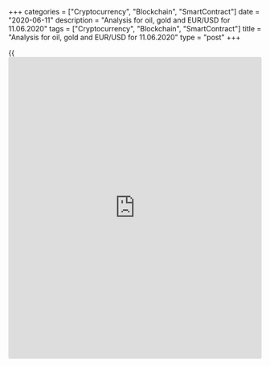 +++
categories = ["Cryptocurrency", "Blockchain", "SmartContract"]
date = "2020-06-11"
description = "Analysis for oil, gold and EUR/USD for 11.06.2020"
tags = ["Cryptocurrency", "Blockchain", "SmartContract"]
title = "Analysis for oil, gold and EUR/USD for 11.06.2020"
type = "post"
+++

{{<iframe id="large-banner" src="https://www.bounty.group/#slide=17.0" width="100%" height="600" scrolling="no" style="border: 0px solid rgb(216, 221, 230); border-radius: 3px;">}}

June 11, 2020

June 11, 2020

Analysis for oil, gold, and EUR/USD for 11.06.2020Alex Rodiоnov

###  **USCrude – oil**

Oil middle-term uptrend is slowing down. The price is now trading under
the resistance Target Zone 5 [41.67 – 40.92]. The trend key support is
in the zone of [31.01 – 30.11].

To sell oil in the correction, we need a corresponding pattern, which
hasn’t yet formed. To enter buy trades, we need a test of the trend key
support.

![LiteForex: Analysis for oil, gold and EUR/USD for 11.06.2020][1]

The short-term trend is up. Sellers are trying to break out Additional
Zone [37.76 – 37.54] this week.

The price is now trading between two zones, below is the support and
above is the resistance [39.18 – 38.96]. One can enter trades in both
directions, but the main scenario still suggests purchases.

The trend key support is in the zone of [35.51 – 35.06]. The price can
reach it if Additional Zone is broken out.

![LiteForex: Analysis for oil, gold and EUR/USD for 11.06.2020][2]

 **[USCrude][3]Trading ideas for today:  **

  1. Buy according to the pattern in Additional Zone [37.76 - 37.54]. TakeProfit: 40.00, Target Zone 5 [41.67 - 40.92]. StopLoss: according to the pattern rules.
  2. Buy according to the pattern in Intermediary Zone [35.51 - 35.06]. TakeProfit: 40.00, Target Zone 5 [41.67 - 40.92]. StopLoss: according to the pattern rules.

* * *

###  **XAUUSD – gold**

Gold is rising form the trend key support [1673.6 - 1664.4]. There has
formed a buy pattern. Expect until the price reaches good buy levels on
the correction and enter long trades with a target at the high of May.

![LiteForex: Analysis for oil, gold and EUR/USD for 11.06.2020][4]

Yesterday, buyers broke out Intermediary Zone [1721.0 - 1716.4], so, the
gold short-term trend turned up. The US session closed above the zone.
Now, the target for short-term purchases is the upper Target Zone
[1771.3 – 1762.2].

Today, we start looking for buy entries. Good prices to enter purchases
are in the strong support zones, Additional Zone [1716.9 - 1714.6] and
Intermediary Zone [1694.0 — 1689.4].

![LiteForex: Analysis for oil, gold and EUR/USD for 11.06.2020][5]

 **[XAUUSD][6] Trading ideas for today:  **

Buy from level 1705.6. TakeProfit: 1764.4. StopLoss: 1687.2.

* * *

###  **EURUSD – euro/dollar**

The EUR/USD broke through the local high yesterday. So, the trend key
support should be moved. The key support is now in the zone of [1.1240 -
1.1222]. The weekly low is around this zone. If the price is corrected
down into this zone, it will be relevant to look for the pattern to buy
the euro-dollar.

![LiteForex: Analysis for oil, gold and EUR/USD for 11.06.2020][7]

The price, following the short-term uptrend, reached Target Zone 3
[1.1434 – 1.1416] yesterday. Traders started exiting large purchases and
entering local sell trades. As a result, the price has corrected down
into Intermediary Zone [1.1331 — 1.1322] today.

Now, I recommend expecting a buy signal. The upside target will be
yesterday’s high.

It will be relevant to sell if the price breaks out IZ, and the US
session closes the price below. If so, the short-term trend will turn
down, and the downside target will be the lower Target Zone [1.1240 -
1.1222].

![LiteForex: Analysis for oil, gold and EUR/USD for 11.06.2020][8]

 **[EURUSD][9] Trading ideas for today:  **

Buy according to the pattern in Intermediary Zone [1.1331 - 1.1322].
TakeProfit: 1.1420. StopLoss: according to the pattern rules.

> IZ - Intermediary Zone: responsible for the price momentum reversing

>

> TZ - Target Zone: a zone that is 75% likely to be reached after IZ
breakout.

>

> GZ - Gold Zone: zone in the medium-term momentum.

>

> All zones are calculated based on the average [daily](https://www.fintecher.org/2020/03/03/forex-trading-daily-strategy/) price of the
instrument and margin requirements of the futures.

* * *

P.S. Did you like my article? Share it in social networks: it will be
the best “thank you" :)

Ask me questions and comment below. I’ll be glad to answer your
questions and give necessary explanations.

 **Useful links:**

  * I recommend trying to trade with a reliable broker [here][10]. The system allows you to trade by yourself or copy successful traders from all across the globe.
  * Use my promo-code BLOG for getting deposit bonus 50% on LiteForex platform. Just enter this code in the appropriate field while [depositing][11] your trading account.
  * Telegram channel with high-quality analytics, Forex reviews, training articles, and other useful things for traders <t.me/liteforex>

## Price chart of XAUUSD in real time mode

![Analysis for oil, gold, and EUR/USD for 11.06.2020][12]

The content of this article reflects the author’s opinion and does not
necessarily reflect the official position of LiteForex. The material
published on this page is provided for informational purposes only and
should not be considered as the provision of investment advice for the
purposes of Directive 2004/39/EC.

Rate this article:

{{value}}

( {{count}} {{title}} )

   1. cdn.liteforex.com/cache/uploads/blog_post/commodities/analytics/WTI_analysis_110620_1.png?w=30&s=a8c9d73ad1621dda8b8bd0505e6e5ff1
   2. cdn.liteforex.com/cache/uploads/blog_post/commodities/analytics/WTI_analysis_110620_2.png?w=30&s=652d8aa5ed8da4dd1fa994be3ed5630e
   3. my.liteforex.com/trading?type=oil
   4. cdn.liteforex.com/cache/uploads/blog_post/commodities/analytics/XAUUSD_analysis_110620_1.png?w=30&s=62a75474ce380e9e20c344323f337e11
   5. cdn.liteforex.com/cache/uploads/blog_post/commodities/analytics/XAUUSD_analysis_110620_2.png?w=30&s=5ab21455b9210b83820a382bdd579c0e
   6. my.liteforex.com/trading/chart?symbol=XAUUSD&returnUrl=true
   7. cdn.liteforex.com/cache/uploads/blog_post/commodities/analytics/EURUSD_analysis_110620_1.png?w=30&s=fb86c93acd6de015684443a95a3fd1f2
   8. cdn.liteforex.com/cache/uploads/blog_post/commodities/analytics/EURUSD_analysis_110620_2.png?w=30&s=4e358d72cec8a3c8c6eac29f0e1e71fe
   9. my.liteforex.com/trading/chart?symbol=EURUSD
   10. my.liteforex.com/?category=analysts-opinions&slug=analysis-for-oil-gold-and-eurusd-for-11062020&openPopup=%2Fregistration%2Fpopup&utm_source=blog&utm_medium=article&utm_campaign=bonus
   11. my.liteforex.com/deposit/?category=analysts-opinions&slug=analysis-for-oil-gold-and-eurusd-for-11062020&promo_code=BLOG&utm_source=blog&utm_medium=article&utm_campaign=bonus
   12. cdn.liteforex.com/cache/uploads/blog_post/commodities/gold_18_1000x545.jpg?q=75&w=1000&s=46a6e1997c80547b91b8cbab13f55f4a